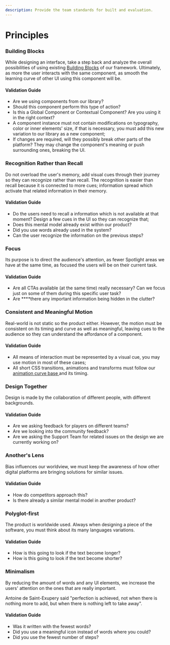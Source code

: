 ```yaml
---
description: Provide the team standards for built and evaluation.
---
```


# Principles

### Building Blocks

While designing an interface, take a step back and analyze the overall possibilities of using existing [Building Blocks]() of our framework. Ultimately, as more the user interacts with the same component, as smooth the learning curve of other UI using this component will be.

#### Validation Guide

* Are we using components from our library?
* Should this component perform this type of action?
* Is this a Global Component or Contextual Component? Are you using it in the right context?
* A component instance must not contain modifications on typography, color or inner elements' size, if that is necessary, you must add this new variation to our library as a new component;
* If changes are required, will they possibly break other parts of the platform? They may change the component's meaning or push surrounding ones, breaking the UI.

### Recognition Rather than Recall

Do not overload the user's memory, add visual cues through their journey so they can recognize rather than recall. The recognition is easier than recall because it is connected to more cues; information spread which activate that related information in their memory. 

#### Validation Guide

* Do the users need to recall a information which is not available at that moment? Design a few cues in the UI so they can recognize that;
* Does this mental model already exist within our product?
* Did you use words already used in the system?
* Can the user recognize the information on the previous steps?

### Focus

Its purpose is to direct the audience's attention, as fewer Spotlight areas we have at the same time, as focused the users will be on their current task. 

#### Validation Guide

* Are all CTAs available \(at the same time\) really necessary? Can we focus just on some of them during this specific user task?
*  Are ****there any important information being hidden in the clutter?

### Consistent and Meaningful Motion

Real-world is not static so the product either. However, the motion must be consistent on its timing and curve as well as meaningful, leaving cues to the audience so they can understand the affordance of a component.

#### Validation Guide

* All means of interaction must be represented by a visual cue, you may use motion in most of these cases;
* All short CSS transitions, animations and transforms must follow our [animation curve base ](rules/animation-curve-and-timing.md)and its timing.

### Design Together

Design is made by the collaboration of different people, with different backgrounds. 

#### Validation Guide

* Are we asking feedback for players on different teams?
* Are we looking into the community feedback?
* Are we asking the Support Team for related issues on the design we are currently working on?

### Another's Lens

Bias influences our worldview, we must keep the awareness of how other digital platforms are bringing solutions for similar issues.

#### Validation Guide

* How do competitors approach this?
* Is there already a similar mental model in another product? 

### Polyglot-first

The product is worldwide used. Always when designing a piece of the software, you must think about its many languages variations.

#### Validation Guide

* How is this going to look if the text become longer?
* How is this going to look if the text become shorter?

### Minimalism

By reducing the amount of words and any UI elements, we increase the users' attention on the ones that are really important. 

Antoine de Saint-Exupery said "perfection is achieved, not when there is nothing more to add, but when there is nothing left to take away".

#### Validation Guide

* Was it written with the fewest words?
* Did you use a meaningful icon instead of words where you could?
* Did you use the fewest number of steps?

